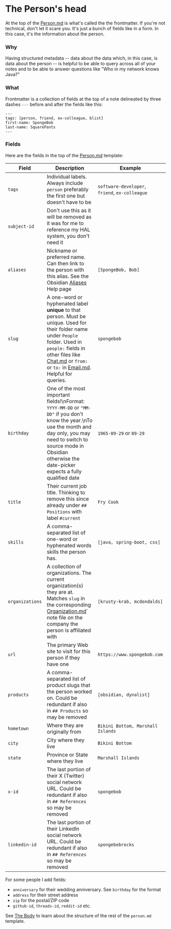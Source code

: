 # The Person's head

At the top of the [Person.md](../templates/Person.md) is what's called the the frontmatter. If you're not technical, don't let it scare you. It's just a bunch of fields like in a form. In this case, it's the information about the person.

### Why

Having structured metadata -- data about the data which, in this case, is data about the person -- is helpful to be able to query across all of your notes and to be able to answer questions like "Who in my network knows Java?"

### What

Frontmatter is a collection of fields at the top of a note delineated by three dashes `---` before and after the fields like this:

```
---
tags: [person, friend, ex-colleague, blist]
first-name: SpongeBob
last-name: SquarePants
---
```

### Fields

Here are the fields in the top of the [Person.md](../templates/Person.md) template:

Field | Description | Example
--|---|---
`tags` | Individual labels. Always include `person` preferably the first one but doesn't have to be | `software-developer`, `friend`, `ex-colleague`
`subject-id` | Don't use this as it will be removed as it was for me to reference my HAL system, you don't need it
`aliases` | Nickname or preferred name. Can then link to the person with this alias. See the Obsidian [Aliases](https://help.obsidian.md/Linking+notes+and+files/Aliases) Help page | `[SpongeBob, Bob]`
`slug` | A one-word or hyphenated label **unique** to that person. Must be unique. Used for their folder name under `People` folder. Used in `people:` fields in other files like [Chat.md](../templates/Chat.md) or `from:` or `to:` in [Email.md](../templates/Email.md). Helpful for queries. | `spongebob`
`birthday` | One of the most important fields!\nFormat: `YYYY-MM-DD` or `"MM-DD"` if you don't know the year.\nTo use the month and day only, you may need to switch to source mode in Obsidian otherwise the date-picker expects a fully qualified date | `1965-09-29` or `09-29`
`title` | Their current job title. Thinking to remove this since already under `## Positions` with label `#current` | `Fry Cook`
`skills` | A comma-separated list of one-word or hyphenated words skills the person has. | `[java, spring-boot, css]`
`organizations` | A collection of organizations. The current organization(s) they are at. Matches `slug` in the corresponding [Organization.md](../templates/Organization.md)` note file on the company the person is affiliated with | `[krusty-krab, mcdondalds]`
`url` | The primary Web site to visit for this person if they have one | `https://www.spongebob.com`
`products` | A comma-separated list of product slugs that the person worked on. Could be redundant if also in `## Products` so may be removed | `[obsidian, dynalist]`
`hometown` | Where they are originally from | `Bikini Bottom, Marshall Islands`
`city` | City where they live | `Bikini Bottom`
`state` | Province or State where they live | `Marshall Islands`
`x-id` | The last portion of their X (Twitter) social network URL. Could be redundant if also in `## References` so may be removed | `spongebob`
`linkedin-id` | The last portion of their LinkedIn social network URL. Could be redundant if also in `## References` so may be removed | `spongebobrocks`

For some people I add fields:

- `anniversary` for their wedding anniversary. See `birthday` for the format
- `address` for their street address
- `zip` for the postal/ZIP code
- `github-id`, `threads-id`, `reddit-id` etc. 

See [The Body](person_body.md) to learn about the structure of the rest of the `person.md` template.
